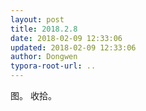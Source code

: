 ```yaml
---
layout: post
title: 2018.2.8
date: 2018-02-09 12:33:06
updated: 2018-02-09 12:33:06
author: Dongwen
typora-root-url: ..
---
```




图。
收拾。